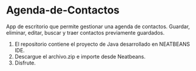 # Agenda-de-Contactos
App de escritorio que permite gestionar una agenda de contactos. Guardar, eliminar, editar, buscar y traer contactos previamente guardados.

1. El repositorio contiene el proyecto de Java desarrollado en NEATBEANS IDE.
2. Descargue el archivo.zip e importe desde Neatbeans.
3. Disfrute.
